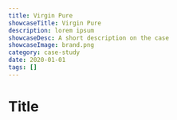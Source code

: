```yaml
---
title: Virgin Pure
showcaseTitle: Virgin Pure
description: lorem ipsum
showcaseDesc: A short description on the case
showcaseImage: brand.png
category: case-study
date: 2020-01-01
tags: []
---
```


# Title

